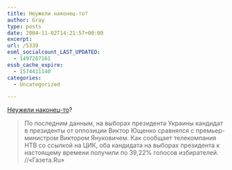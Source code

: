 ```yaml
---
title: Неужели наконец-то?
author: Gray
type: posts
date: 2004-11-02T14:21:57+00:00
excerpt:
url: /5339
esml_socialcount_LAST_UPDATED:
  - 1497287161
essb_cache_expire:
  - 1574411140
categories:
  - Uncategorized

---
```








<a href="http://www.gazeta.ru/lenta.shtml?359520#359520" target="_blank">Неужели наконец-то</a>?

> По последним данным, на выборах президента Украины кандидат в президенты от оппозиции Виктор Ющенко сравнялся с премьер-министром Виктором Януковичем. Как сообщает телекомпания НТВ со ссылкой на ЦИК, оба кандидата на выборах президента к настоящему времени получили по 39,22% голосов избирателей. //&laquo;Газета.Ru&raquo;